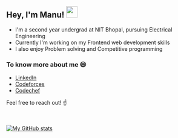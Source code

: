 ## Hey, I'm Manu! <img src="https://raw.githubusercontent.com/MartinHeinz/MartinHeinz/master/wave.gif" width="30px">

* I'm a second year undergrad at NIT Bhopal, pursuing Electrical Engineering
* Currently I'm working on my Frontend web development skills
* I also enjoy Problem solving and Competitive programming

### To know more about me :smile:
* [LinkedIn](https://www.linkedin.com/in/manu-singh-366062205/)
* [Codeforces](https://codeforces.com/profile/manusingh5oct)
* [Codechef](https://www.codechef.com/users/manusingh5oct)

Feel free to reach out! ☝️


<br />

[![My GitHub stats](https://github-readme-stats.vercel.app/api?username=manusingh5oct&show_icons=true&theme=buefy)](https://github.com/manusingh5oct/github-readme-stats)
